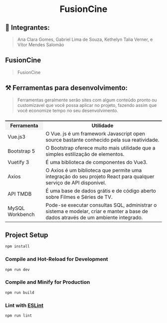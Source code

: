 <p align="center">
  <h1 align="center">FusionCine</h1>
</p>

## 👤 Integrantes: 
>Ana Clara Gomes, Gabriel Lima de Souza, Kethelyn Talia Verner, e Vítor Mendes Salomão
## FusionCine
> FusionCine

## ⚒️ Ferramentas para desenvolvimento:
> Ferramentas geralmente serão sites com algum conteúdo pronto ou customizavel que você possa aplicar no projeto, fazendo assim que você economize tempo no seu desenvolvimento.
<table style="display: flex;">
  <tr>
    <th style="background-color: #f2f2f2;">Ferramenta</th>
    <th>Utilidade</th>
  </tr>
  <tr>
    <td>Vue.js3</td>
    <td>O Vue. js é um framework Javascript open source bastante conhecido pela sua reatividade.</td>
  </tr>
  <tr>
    <td>Bootstrap 5</td>
    <td>O Bootstrap oferece muito mais utilidade que a simples estilização de elementos.</td>
  </tr>
  <tr>
    <td>Vuetify 3</td>
    <td>É uma biblioteca de componentes do Vue3.</td>
  </tr>
  <tr>
    <td>Axios</td>
    <td>O Axios é um biblioteca que permite uma integração do seu projeto React para qualquer serviço de API disponível.</td>
  </tr>
  <tr>
    <td>API TMDB</td>
    <td>É uma base de dados grátis e de código aberto sobre Filmes e Séries de TV.  </td>
  </tr>
  <tr>
    <td>MySQL Workbench</td>
    <td>Pode-se executar consultas SQL, administrar o sistema e modelar, criar e manter a base de dados através de um ambiente integrado.</td>
  </tr>
</table>


## Project Setup

```sh
npm install
```

### Compile and Hot-Reload for Development

```sh
npm run dev
```

### Compile and Minify for Production

```sh
npm run build
```

### Lint with [ESLint](https://eslint.org/)

```sh
npm run lint
```
